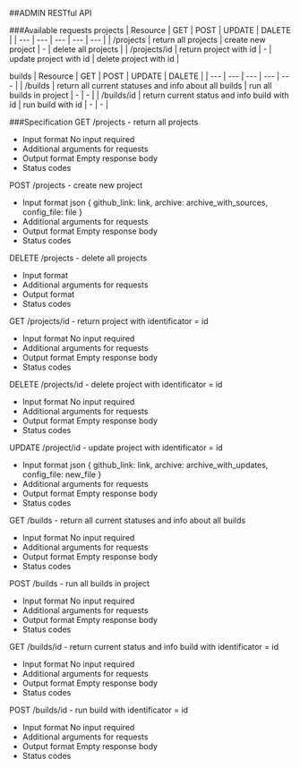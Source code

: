 ##ADMIN RESTful API


###Available requests
projects
| Resource | GET | POST | UPDATE | DALETE |
| --- | --- | --- | --- | --- |
| /projects | return all projects | create new project | - | delete all projects |
| /projects/id | return project with id | - | update project with id | delete project with id |

builds
| Resource | GET | POST | UPDATE | DALETE |
| --- | --- | --- | --- | --- |
| /builds | return all current statuses and info about all builds | run all builds in project | - | - |
| /builds/id | return current status and info build with id | run build with id | - | - |

###Specification
GET /projects - return all projects
* Input format
No input required
* Additional arguments for requests
* Output format
Empty response body
* Status codes

POST /projects - create new project
* Input format
json
	{
		github_link: link,
		archive: archive_with_sources,
		config_file: file
	}
* Additional arguments for requests
* Output format
Empty response body
* Status codes

DELETE /projects - delete all projects
* Input format
* Additional arguments for requests
* Output format
* Status codes



GET /projects/id - return project with identificator = id
* Input format
No input required
* Additional arguments for requests
* Output format
Empty response body
* Status codes

DELETE /projects/id - delete project with identificator = id
* Input format
No input required
* Additional arguments for requests
* Output format
Empty response body
* Status codes

UPDATE /project/id - update project with identificator = id
* Input format
json
	{
		github_link: link,
		archive: archive_with_updates,
		config_file: new_file
	}
* Additional arguments for requests
* Output format
Empty response body
* Status codes



GET /builds - return all current statuses and info about all builds
* Input format
No input required
* Additional arguments for requests
* Output format
Empty response body
* Status codes

POST /builds - run all builds in project
* Input format
No input required
* Additional arguments for requests
* Output format
Empty response body
* Status codes

GET /builds/id - return current status and info build with identificator = id
* Input format
No input required
* Additional arguments for requests
* Output format
Empty response body
* Status codes

POST /builds/id - run build with identificator = id
* Input format
No input required
* Additional arguments for requests
* Output format
Empty response body
* Status codes